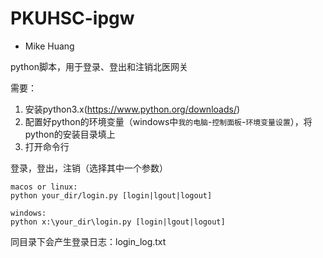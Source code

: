 # PKUHSC-ipgw
* Mike Huang

python脚本，用于登录、登出和注销北医网关

需要：
1. 安装python3.x(https://www.python.org/downloads/)
2. 配置好python的环境变量（windows中`我的电脑`-`控制面板`-`环境变量设置`），将python的安装目录填上
3. 打开命令行

登录，登出，注销（选择其中一个参数）
~~~
macos or linux: 
python your_dir/login.py [login|lgout|logout] 

windows:
python x:\your_dir\login.py [login|lgout|logout] 
~~~ 

同目录下会产生登录日志：login_log.txt
